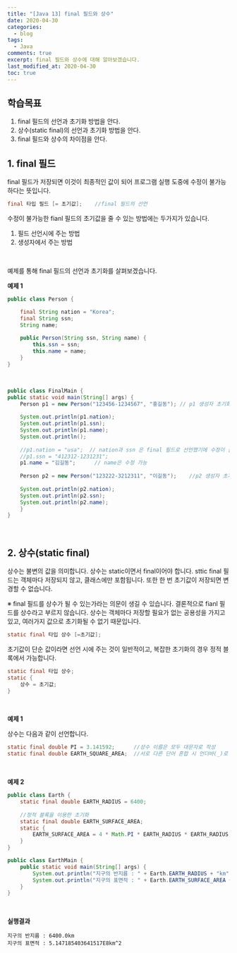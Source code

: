 ```yaml
---
title: "[Java 13] final 필드와 상수"
date: 2020-04-30
categories:
  - blog
tags:
  - Java
comments: true
excerpt: final 필드와 상수에 대해 알아보겠습니다.
last_modified_at: 2020-04-30
toc: true
---
```


## 학습목표

1. final 필드의 선언과 초기화 방법을 안다.
2. 상수(static final)의 선언과 초기화 방법을 안다.
3. final 필드와 상수의 차이점을 안다.

## 1. final 필드

final 필드가 저장되면 이것이 최종적인 값이 되어 프로그램 실행 도중에 수정이 불가능하다는 뜻입니다.

```java
final 타입 필드 [= 초기값];	//final 필드의 선언
```

수정이 불가능한 fianl 필드의 초기값을 줄 수 있는 방법에는 두가지가 있습니다. 

1) 필드 선언시에 주는 방법  
2) 생성자에서 주는 방법
<br/>

예제를 통해 final 필드의 선언과 초기화를 살펴보겠습니다.

**예제 1**

```java
public class Person {

	final String nation = "Korea";
	final String ssn;
	String name;
	
	public Person(String ssn, String name) {
		this.ssn = ssn;
		this.name = name;
	}
}
```

<br/>


```java
public class FinalMain {
public static void main(String[] args) {
	Person p1 = new Person("123456-1234567", "홍길동"); // p1 생성자 초기화
	
	System.out.println(p1.nation);
	System.out.println(p1.ssn);
	System.out.println(p1.name);
	System.out.println();
			
	//p1.nation = "usa";  // nation과 ssn 은 final 필드로 선언했기에 수정이 불가
	//p1.ssn = "412312-1231231";
	p1.name = "김길동";	  // name은 수정 가능
	
	Person p2 = new Person("123222-3212311", "이길동");	//p2 생성자 초기화
	
	System.out.println(p2.nation);
	System.out.println(p2.ssn);
	System.out.println(p2.name);		
	}
}
```
<br/>

## 2. 상수(static final)

상수는 불변의 값을 의미합니다. 상수는 static이면서 final이어야 합니다. sttic final 필드는 객체마다 저장되지 않고, 클래스에만 포함됩니다. 또한 한 번 초기값이 저장되면 변경할 수 없습니다. 

※ final 필드를 상수가 될 수 있는가라는 의문이 생길 수 있습니다. 결론적으로 fianl 필드를 상수라고 부르지 않습니다. 상수는 객체마다 저장할 필요가 없는 공용성을 가지고 있고, 여러가지 값으로 초기화될 수 없기 때문입니다. 

```java
static final 타입 상수 [=초기값];
```

초기값이 단순 값이라면 선언 시에 주는 것이 일반적이고, 복잡한 초기화의 경우 정적 블록에서 가능합니다.

```java
static final 타입 상수;
static {
	상수 = 초기값;
}
```
<br/>

**예제 1**

상수는 다음과 같이 선언합니다.

```java
static final double PI = 3.141592;		//상수 이름은 모두 대문자로 작성
static final double EARTH_SQUARE_AREA;	//서로 다른 단어 혼합 시 언더바(_)로 단어 연결
```
<br/>

**예제 2**

```java
public class Earth {
	static final double EARTH_RADIUS = 6400;
	
	//정적 블록을 이용한 초기화
	static final double EARTH_SURFACE_AREA;
	static {
		EARTH_SURFACE_AREA = 4 * Math.PI * EARTH_RADIUS * EARTH_RADIUS;
	}
}
```

```java
public class EarthMain {
	public static void main(String[] args) {
		System.out.println("지구의 반지름 : " + Earth.EARTH_RADIUS + "km");
		System.out.println("지구의 표면적 : " + Earth.EARTH_SURFACE_AREA + "km^2");
	}
}
```
<br/>

**실행결과**

```
지구의 반지름 : 6400.0km
지구의 표면적 : 5.147185403641517E8km^2
```
